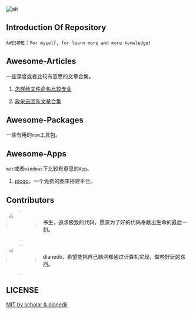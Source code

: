 ![alt](https://bigdreamerblog.oss-cn-beijing.aliyuncs.com/blog/awesome-logo.png)

## Introduction Of Repository

`AWESOME`：`For myself, for learn more and more konwledge!`

## Awesome-Articles

一些深度或者比较有意思的文章合集。

1. [怎样给文件命名比较专业](https://github.com/hujiulong/blog/issues/3)

2. [政采云团队文章合集](https://www.zoo.team/)

## Awesome-Packages

一些有用的`npm`工具包。

## Awesome-Apps

`mac`或者`windows`下比较有意思的`App`。

1. [picgo](https://github.com/PicGo/)，一个免费的图床搭建平台。

## Contributors


<p style="display: flex; align-items: center;">
<a href="https://github.com/bigbigDreamer" style="flex-shrink: 0; margin-right: 20px;">
<img src="https://avatars.githubusercontent.com/u/39019913?v=4" width="80" height="80" style="border-radius: 50%">
</a>
<span> 书生，追求极致的代码，愿意为了好的代码奉献出生命的最后一刻。</span>
</p>

<p style="display: flex; align-items: center;">
<a href="https://github.com/DianeDii" style="flex-shrink: 0; margin-right: 20px">
<img src="https://avatars.githubusercontent.com/u/48173189?v=4" style="border-radius: 50%" width="80" height="80">
</a>
<span>dianedii，希望能把自己脑洞都通过计算机实现，做些好玩的东西。</span>
</p>

## LICENSE

[MIT by scholar & dianedii](./LICENSE)
